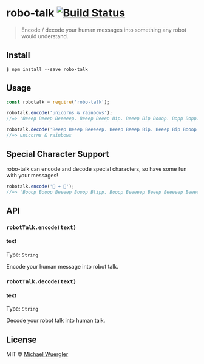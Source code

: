 # robo-talk [![Build Status](https://travis-ci.org/radiovisual/robo-talk.svg?branch=master)](https://travis-ci.org/radiovisual/robo-talk)

> Encode / decode your human messages into something any robot would understand.


## Install

```
$ npm install --save robo-talk
```


## Usage

```js
const robotalk = require('robo-talk');

robotalk.encode('unicorns & rainbows');
//=> 'Beeep Beeep Beeeeep. Beeep Beeep Bip. Beeep Bip Booop. Bopp Bopp. Beeep Beeep Beeep. Beeep Beeep Boop. Beeep Beeep Bip. Beeep Beeep Booop. Beeeep Bop. Beeeep Boooop. Beeeep Bop. Beeep Beeep Boop. Bopp Beeeeep. Beeep Bip Booop. Beeep Beeep Bip. Bopp Boooop. Beeep Beeep Beeep. Beeep Beeep Bopp. Beeep Beeep Booop'

robotalk.decode('Beeep Beeep Beeeeep. Beeep Beeep Bip. Beeep Bip Booop. Bopp Bopp. Beeep Beeep Beeep. Beeep Beeep Boop. Beeep Beeep Bip. Beeep Beeep Booop. Beeeep Bop. Beeeep Boooop. Beeeep Bop. Beeep Beeep Boop. Bopp Beeeeep. Beeep Bip Booop. Beeep Beeep Bip. Bopp Boooop. Beeep Beeep Beeep. Beeep Beeep Bopp. Beeep Beeep Booop');
//=> unicorns & rainbows
```

## Special Character Support

robo-talk can encode and decode special characters, so have some fun with your messages!

```js
robotalk.encode('🍕 + 🍺');
//=> 'Booop Booop Beeeep Booop Blipp. Booop Beeeeep Beeep Beeeeep Beeeep. Beeeep Bop. Boop Beeeep. Beeeep Bop. Booop Booop Beeeep Booop Blipp. Booop Beeeeep Bop Beeep Bip'
```

## API

### `robotTalk.encode(text)`

#### text

Type: `String`   

Encode your human message into robot talk.

### `robotTalk.decode(text)`

#### text

Type: `String`  

Decode your robot talk into human talk.

## License

MIT © [Michael Wuergler](http://numetriclabs.com)
